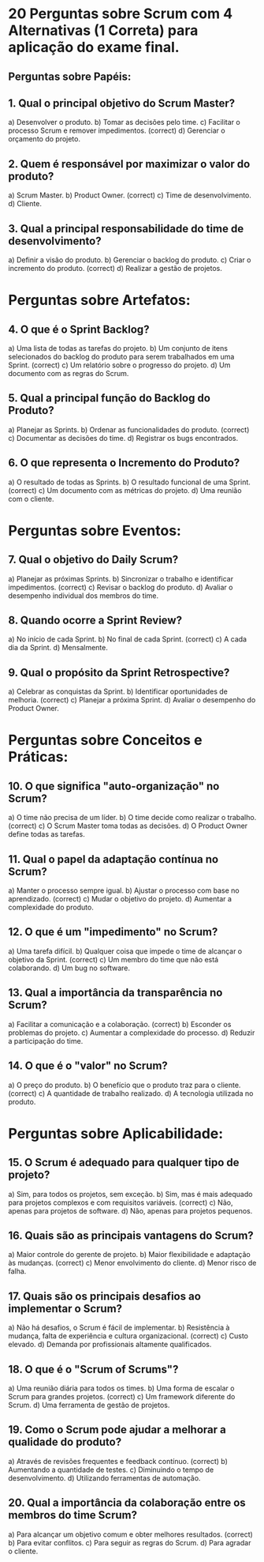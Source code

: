 # 20 Perguntas sobre Scrum com 4 Alternativas (1 Correta) para aplicação do exame final.
## Perguntas sobre Papéis:

## 1. Qual o principal objetivo do Scrum Master?

a) Desenvolver o produto.
b) Tomar as decisões pelo time.
c) Facilitar o processo Scrum e remover impedimentos. (correct)
d) Gerenciar o orçamento do projeto.

## 2. Quem é responsável por maximizar o valor do produto?

a) Scrum Master.
b) Product Owner.  (correct)
c) Time de desenvolvimento.
d) Cliente.

## 3. Qual a principal responsabilidade do time de desenvolvimento?

a) Definir a visão do produto.
b) Gerenciar o backlog do produto.
c) Criar o incremento do produto. (correct)
d) Realizar a gestão de projetos.

# Perguntas sobre Artefatos:

## 4. O que é o Sprint Backlog?

a) Uma lista de todas as tarefas do projeto.
b) Um conjunto de itens selecionados do backlog do produto para serem trabalhados em uma Sprint. (correct)
c) Um relatório sobre o progresso do projeto.
d) Um documento com as regras do Scrum.

## 5. Qual a principal função do Backlog do Produto?

a) Planejar as Sprints.
b) Ordenar as funcionalidades do produto. (correct)
c) Documentar as decisões do time.
d) Registrar os bugs encontrados.

## 6. O que representa o Incremento do Produto?

a) O resultado de todas as Sprints.
b) O resultado funcional de uma Sprint.  (correct)
c) Um documento com as métricas do projeto.
d) Uma reunião com o cliente.

# Perguntas sobre Eventos:

## 7. Qual o objetivo do Daily Scrum?

a) Planejar as próximas Sprints.
b) Sincronizar o trabalho e identificar impedimentos. (correct)
c) Revisar o backlog do produto.
d) Avaliar o desempenho individual dos membros do time.

## 8. Quando ocorre a Sprint Review?

a) No início de cada Sprint.
b) No final de cada Sprint. (correct)
c) A cada dia da Sprint.
d) Mensalmente.

## 9. Qual o propósito da Sprint Retrospective?

a) Celebrar as conquistas da Sprint.
b) Identificar oportunidades de melhoria. (correct)
c) Planejar a próxima Sprint.
d) Avaliar o desempenho do Product Owner.

# Perguntas sobre Conceitos e Práticas:

## 10. O que significa "auto-organização" no Scrum?

a) O time não precisa de um líder.
b) O time decide como realizar o trabalho. (correct)
c) O Scrum Master toma todas as decisões.
d) O Product Owner define todas as tarefas.

## 11. Qual o papel da adaptação contínua no Scrum?

a) Manter o processo sempre igual.
b) Ajustar o processo com base no aprendizado. (correct)
c) Mudar o objetivo do projeto.
d) Aumentar a complexidade do produto.

## 12. O que é um "impedimento" no Scrum?

a) Uma tarefa difícil.
b) Qualquer coisa que impede o time de alcançar o objetivo da Sprint. (correct)
c) Um membro do time que não está colaborando.
d) Um bug no software.

## 13. Qual a importância da transparência no Scrum?

a) Facilitar a comunicação e a colaboração. (correct)
b) Esconder os problemas do projeto.
c) Aumentar a complexidade do processo.
d) Reduzir a participação do time.

## 14. O que é o "valor" no Scrum?

a) O preço do produto.
b) O benefício que o produto traz para o cliente. (correct)
c) A quantidade de trabalho realizado.
d) A tecnologia utilizada no produto.

# Perguntas sobre Aplicabilidade:

## 15. O Scrum é adequado para qualquer tipo de projeto?

a) Sim, para todos os projetos, sem exceção.
b) Sim, mas é mais adequado para projetos complexos e com requisitos variáveis. (correct)
c) Não, apenas para projetos de software.
d) Não, apenas para projetos pequenos.

## 16. Quais são as principais vantagens do Scrum?

a) Maior controle do gerente de projeto.
b) Maior flexibilidade e adaptação às mudanças. (correct)
c) Menor envolvimento do cliente.
d) Menor risco de falha.

## 17. Quais são os principais desafios ao implementar o Scrum?

a) Não há desafios, o Scrum é fácil de implementar.
b) Resistência à mudança, falta de experiência e cultura organizacional. (correct)
c) Custo elevado.
d) Demanda por profissionais altamente qualificados.

## 18. O que é o "Scrum of Scrums"?

a) Uma reunião diária para todos os times.
b) Uma forma de escalar o Scrum para grandes projetos. (correct)
c) Um framework diferente do Scrum.
d) Uma ferramenta de gestão de projetos.

## 19. Como o Scrum pode ajudar a melhorar a qualidade do produto?

a) Através de revisões frequentes e feedback contínuo. (correct)
b) Aumentando a quantidade de testes.
c) Diminuindo o tempo de desenvolvimento.
d) Utilizando ferramentas de automação.

## 20. Qual a importância da colaboração entre os membros do time Scrum?

a) Para alcançar um objetivo comum e obter melhores resultados. (correct)
b) Para evitar conflitos.
c) Para seguir as regras do Scrum.
d) Para agradar o cliente.